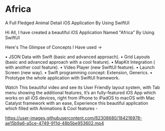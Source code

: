 # Africa
A Full Fledged Animal Detail iOS Application By Using SwiftUI

Hi All, I have created a beautiful iOS Application Named "Africa" By Using SwiftUI

Here's The Glimpse of Concepts I Have used ->

•	JSON Data with Swift (basic and advanced approach).
•	Grid Layouts (basic and advanced approach with a cool feature).
•	MapKit Integration ( with another cool feature).
•	Video Player (new SwiftUI feature).
•	Launch Screen (new way).
•	Swift programming concept: Extension, Generics.
•	Prototype the whole application with SwiftUI framework.

Watch This beautiful video and see its User Friendly layout system, with Tab menu showing the additional features, It’s an fully-featured iOS App 
which works on all iOS devices, right from iPhone to iPadOS to macOS with Mac Catalyst framework with an ease, Experience this beautiful application
which filled with Animations & Cool features - 


https://user-images.githubusercontent.com/82308680/184216978-ae15b9a6-a5ce-4749-911d-48b5be953602.mp4

